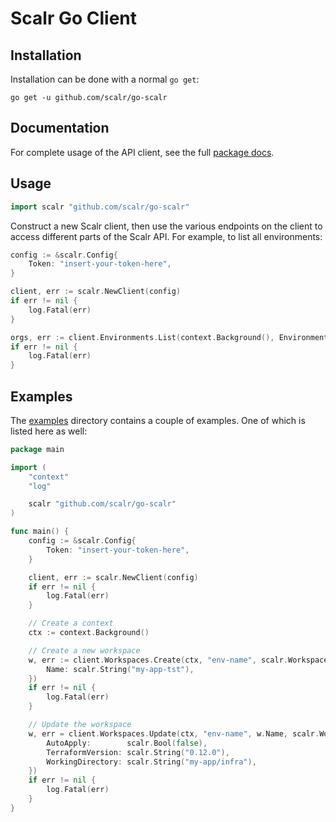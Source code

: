 Scalr Go Client
==============================

## Installation

Installation can be done with a normal `go get`:

```
go get -u github.com/scalr/go-scalr
```

## Documentation

For complete usage of the API client, see the full [package docs](https://godoc.org/github.com/scalr/go-scalr).

## Usage

```go
import scalr "github.com/scalr/go-scalr"
```

Construct a new Scalr client, then use the various endpoints on the client to
access different parts of the Scalr API. For example, to list
all environments:

```go
config := &scalr.Config{
	Token: "insert-your-token-here",
}

client, err := scalr.NewClient(config)
if err != nil {
	log.Fatal(err)
}

orgs, err := client.Environments.List(context.Background(), EnvironmentListOptions{})
if err != nil {
	log.Fatal(err)
}
```

## Examples

The [examples](https://github.com/Scalr/go-scalr/tree/master/examples) directory
contains a couple of examples. One of which is listed here as well:

```go
package main

import (
	"context"
	"log"

	scalr "github.com/scalr/go-scalr"
)

func main() {
	config := &scalr.Config{
		Token: "insert-your-token-here",
	}

	client, err := scalr.NewClient(config)
	if err != nil {
		log.Fatal(err)
	}

	// Create a context
	ctx := context.Background()

	// Create a new workspace
	w, err := client.Workspaces.Create(ctx, "env-name", scalr.WorkspaceCreateOptions{
		Name: scalr.String("my-app-tst"),
	})
	if err != nil {
		log.Fatal(err)
	}

	// Update the workspace
	w, err = client.Workspaces.Update(ctx, "env-name", w.Name, scalr.WorkspaceUpdateOptions{
		AutoApply:        scalr.Bool(false),
		TerraformVersion: scalr.String("0.12.0"),
		WorkingDirectory: scalr.String("my-app/infra"),
	})
	if err != nil {
		log.Fatal(err)
	}
}
```
